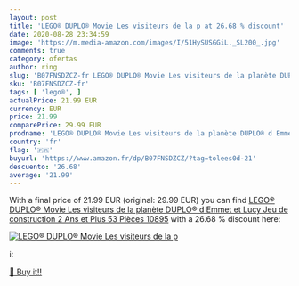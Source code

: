 ```yaml
---
layout: post
title: 'LEGO® DUPLO® Movie Les visiteurs de la p at 26.68 % discount'
date: 2020-08-28 23:34:59
image: 'https://m.media-amazon.com/images/I/51HySUSGGiL._SL200_.jpg'
comments: true
category: ofertas
author: ring
slug: 'B07FNSDZCZ-fr LEGO® DUPLO® Movie Les visiteurs de la planète DUPLO® d...'
sku: 'B07FNSDZCZ-fr'
tags: [ 'lego®', ]
actualPrice: 21.99 EUR
currency: EUR
price: 21.99
comparePrice: 29.99 EUR
prodname: 'LEGO® DUPLO® Movie Les visiteurs de la planète DUPLO® d Emmet et Lucy Jeu de construction  2 Ans et Plus  53 Pièces  10895'
country: 'fr'
flag: '🇫🇷'
buyurl: 'https://www.amazon.fr/dp/B07FNSDZCZ/?tag=tolees0d-21'
descuento: '26.68'
average: '21.99'
---
```


With a final price of 21.99 EUR (original: 29.99 EUR) you can find [LEGO® DUPLO® Movie Les visiteurs de la planète DUPLO® d Emmet et Lucy Jeu de construction  2 Ans et Plus  53 Pièces  10895](https://www.amazon.fr/dp/B07FNSDZCZ/?tag=tolees0d-21) with a  26.68 % discount here:

[![LEGO® DUPLO® Movie Les visiteurs de la p](https://m.media-amazon.com/images/I/51HySUSGGiL._SL200_.jpg)](https://www.amazon.fr/dp/B07FNSDZCZ/?tag=tolees0d-21)

ℹ️:


[🛒 Buy it!!](https://www.amazon.fr/dp/B07FNSDZCZ/?tag=tolees0d-21)
